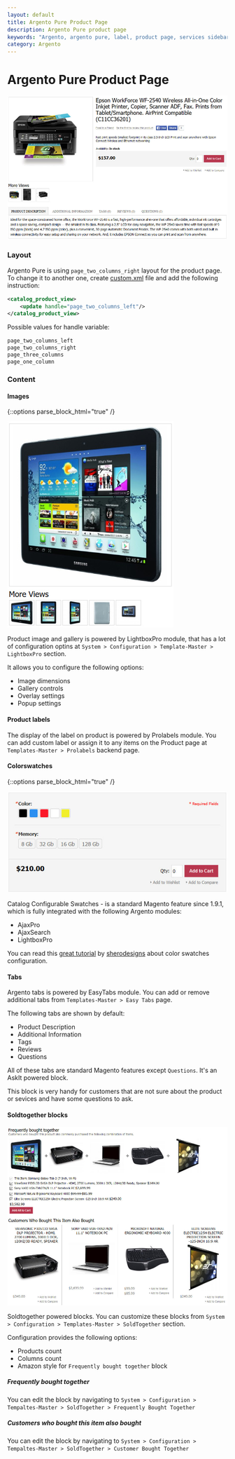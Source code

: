```yaml
---
layout: default
title: Argento Pure Product Page
description: Argento Pure product page
keywords: "Argento, argento pure, label, product page, services sidebar, colorswatches, tabs, soldtogehter"
category: Argento
---
```


# Argento Pure Product Page

![Argento Pure Product Page](/images/argento/pure/product-page.jpg)

### Layout

Argento Pure is using `page_two_columns_right` layout for the product page. To
change it to another one, create [custom.xml][custom_xml] file and add the
following instruction:

```xml
<catalog_product_view>
    <update handle="page_two_columns_left"/>
</catalog_product_view>
```

Possible values for handle variable:

```
page_two_columns_left
page_two_columns_right
page_three_columns
page_one_column
```

### Content

#### Images

{::options parse_block_html="true" /}
<div class="mdl-grid"><div class="mdl-cell mdl-cell--3-col mdl-cell--2-col-tablet">

![Product Image](/images/argento/pure/product-images.jpg)

</div><div class="mdl-cell mdl-cell--9-col mdl-cell--6-col-tablet">

Product image and gallery is powered by LightboxPro module, that has a lot of
configuration optins at `System > Configuration > Template-Master > LightboxPro`
section.

It allows you to configure the following options:

- Image dimensions
- Gallery controls
- Overlay settings
- Popup settings

</div></div>

#### Product labels

The display of the label on product is powered by Prolabels module. You can add custom label or assign it to any items on the Product page at `Templates-Master > Prolabels` backend page.

#### Colorswatches

{::options parse_block_html="true" /}
<div class="mdl-grid"><div class="mdl-cell mdl-cell--3-col mdl-cell--2-col-tablet">

![Catalog Configurable Swatches](/images/argento/pure/swatches.jpg)

</div><div class="mdl-cell mdl-cell--9-col mdl-cell--6-col-tablet">

Catalog Configurable Swatches - is a standard Magento feature since 1.9.1, which
is fully integrated with the following Argento modules:

- AjaxPro
- AjaxSearch
- LightboxPro

You can read this
[great tutorial][colorswatches] by [sherodesigns](http://sherodesigns.com) about
color swatches configuration.

</div></div>

#### Tabs

Argento tabs is powered by EasyTabs module. You can add or remove additional tabs
from `Templates-Master > Easy Tabs` page.

The following tabs are shown by default:

- Product Description
- Additional Information
- Tags
- Reviews
- Questions

All of these tabs are standard Magento features except `Questions`. It's an AskIt
powered block.

This block is very handy for customers that are not sure about the product or
sevices and have some questions to ask.

#### Soldtogether blocks

![Soldtogether blocks](/images/argento/pure/sold-together-blocks.jpg)

Soldtogether powered blocks. You can customize these blocks
from  `System > Configuration > Templates-Master > SoldTogether` section.

Configuration provides the following options:

- Products count
- Columns count
- Amazon style for `Frequently bought together` block

##### Frequently bought together

You can edit the block by navigating to `System > Configuration > Tempaltes-Master > SoldTogether > Frequently Bought Together`

##### Customers who bought this item also bought

You can edit the block by navigating to `System > Configuration > Tempaltes-Master > SoldTogether > Customer Bought Together`


[custom_xml]: /argento/theme-customization/small-changes/#custom-layout-update-file "custom.xml layout"
[fontawesome]: http://fontawesome.io/icons/ "FontAwesome Icons"
[colorswatches]: http://sherodesigns.com/tutorial-configurable-swatches-in-magento/ "Catalog Configurable Swatches tutorial"
